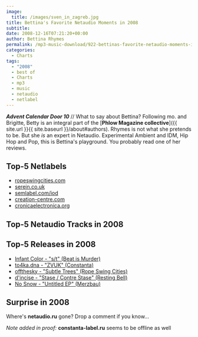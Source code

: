 ```yaml
---
image:
  title: /images/sven_in_zagreb.jpg
title: Bettina's Favorite Netaudio Moments in 2008
subtitle: 
date: 2008-12-16T07:21:20+00:00
author: Bettina Rhymes
permalink: /mp3-music-download/922-bettinas-favorite-netaudio-moments-in-2008
categories:
  - Charts
tags:
  - "2008"
  - best of
  - Charts
  - mp3
  - music
  - netaudio
  - netlabel
---
```

***Advent Calendar Door 10*** // What to say about Bettina? Following mo. and Brigitte, Betty is an integral part of the [**Phlow Magazine collective**]({{ site.url }}{{ site.baseurl }}/about#authors). Rhymes is not what she pretends to be. But she _is_ an expert in Netaudio. Experimental Ambient and IDM, Hip Hop and Pop, this is Bettina's playground. You probably read one of her reviews.<!--more-->

## Top-5 Netlabels

  * <a href="http://ropeswingcities.com" target="_blank">ropeswingcities.com</a>
  * <a href="http://serein.co.uk" target="_blank">serein.co.uk</a>
  * <a href="http://semlabel.com/iod" target="_blank">semlabel.com/iod</a>
  * <a href="http://creation-centre.com" target="_blank">creation-centre.com</a>
  * <a href="http://cronicaelectronica.org" target="_blank">cronicaelectronica.org</a>

## Top-5 Netaudio Tracks in 2008

## Top-5 Releases in 2008

  * <a href="http://www.beatismurder.com/netlabel/index.php?option=com_content&task=view&id=58&Itemid=32" target="_blank">Infant Color - "s/t" (Beat is Murder)<br /> </a>
  * <a href="http://www.archive.org/details/const006To4ka.dnazvuk" target="_blank">to4ka.dna - "ZVUK" (Constanta)<br /> </a>
  * <a href="http://ropeswingcities.com/?p=126" target="_blank">offthesky - "Subtle Trees" (Rope Swing Cities)<br /> </a>
  * <a href="http://www.restingbell.net/releases/rb040-stase-contre-stase" target="_blank">d'incise - "Stase / Contre Stase" (Resting Bell)<br /> </a>
  * [No Snow - "Untitled EP" (Merzbau)](http://merzbau-label.org/merz0039_eng.htm)

## Surprise in 2008

Where's **netaudio.ru** gone? Drop a comment if you know...

_Note added in proof:_ **constanta-label.ru** seems to be offline as well